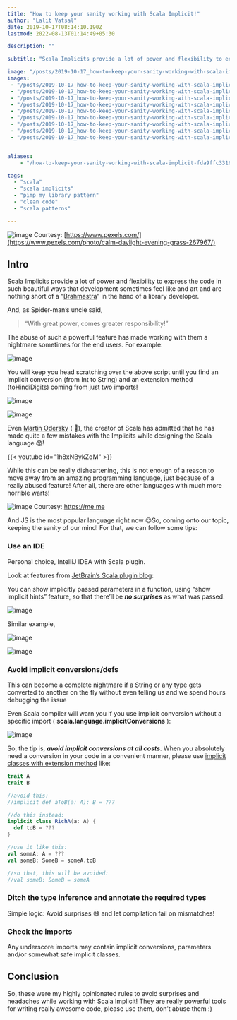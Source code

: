 ```yaml
---
title: "How to keep your sanity working with Scala Implicit!"
author: "Lalit Vatsal"
date: 2019-10-17T08:14:10.190Z
lastmod: 2022-08-13T01:14:49+05:30

description: ""

subtitle: "Scala Implicits provide a lot of power and flexibility to express the code in such beautiful ways that development sometimes feel like and…"

image: "/posts/2019-10-17_how-to-keep-your-sanity-working-with-scala-implicit/images/1.jpeg"
images:
 - "/posts/2019-10-17_how-to-keep-your-sanity-working-with-scala-implicit/images/1.jpeg"
 - "/posts/2019-10-17_how-to-keep-your-sanity-working-with-scala-implicit/images/2.gif"
 - "/posts/2019-10-17_how-to-keep-your-sanity-working-with-scala-implicit/images/3.png"
 - "/posts/2019-10-17_how-to-keep-your-sanity-working-with-scala-implicit/images/4.png"
 - "/posts/2019-10-17_how-to-keep-your-sanity-working-with-scala-implicit/images/5.png"
 - "/posts/2019-10-17_how-to-keep-your-sanity-working-with-scala-implicit/images/6.gif"
 - "/posts/2019-10-17_how-to-keep-your-sanity-working-with-scala-implicit/images/7.gif"
 - "/posts/2019-10-17_how-to-keep-your-sanity-working-with-scala-implicit/images/8.gif"
 - "/posts/2019-10-17_how-to-keep-your-sanity-working-with-scala-implicit/images/9.png"


aliases:
    - "/how-to-keep-your-sanity-working-with-scala-implicit-fda9ffc33162"

tags:
  - "scala"
  - "scala implicits"
  - "pimp my library pattern"
  - "clean code"
  - "scala patterns"

---
```


![image](/posts/2019-10-17_how-to-keep-your-sanity-working-with-scala-implicit/images/1.jpeg#layoutTextWidth)
Courtesy: [https://www.pexels.com/](https://www.pexels.com/photo/calm-daylight-evening-grass-267967/)

## Intro

Scala Implicits provide a lot of power and flexibility to express the code in such beautiful ways that development sometimes feel like and art and are nothing short of a “[Brahmastra](https://en.wikipedia.org/wiki/Brahmastra)” in the hand of a library developer.

And, as Spider-man’s uncle said,
> “With great power, comes greater responsibility!”

The abuse of such a powerful feature has made working with them a nightmare sometimes for the end users. For example:

![image](/posts/2019-10-17_how-to-keep-your-sanity-working-with-scala-implicit/images/2.gif#layoutTextWidth)

You will keep you head scratching over the above script until you find an implicit conversion (from Int to String) and an extension method (toHindiDigits) coming from just two imports!

![image](/posts/2019-10-17_how-to-keep-your-sanity-working-with-scala-implicit/images/3.png#layoutTextWidth)

![image](/posts/2019-10-17_how-to-keep-your-sanity-working-with-scala-implicit/images/4.png#layoutTextWidth)

Even [Martin Odersky](https://en.wikipedia.org/wiki/Martin_Odersky) ( 🙌), the creator of Scala has admitted that he has made quite a few mistakes with the Implicits while designing the Scala language 😱!

{{< youtube id="1h8xNBykZqM" >}}

While this can be really disheartening, this is not enough of a reason to move away from an amazing programming language, just because of a really abused feature! After all, there are other languages with much more horrible warts!

![image](/posts/2019-10-17_how-to-keep-your-sanity-working-with-scala-implicit/images/5.png#layoutTextWidth)
Courtesy: <https://me.me>

And JS is the most popular language right now 😉So, coming onto our topic, keeping the sanity of our mind! For that, we can follow some tips:

### Use an IDE

Personal choice, IntelliJ IDEA with Scala plugin.

Look at features from [JetBrain’s Scala plugin blog](https://blog.jetbrains.com/scala/):

You can show implicitly passed parameters in a function, using “show implicit hints” feature, so that there’ll be **_no surprises_** as what was passed:

![image](/posts/2019-10-17_how-to-keep-your-sanity-working-with-scala-implicit/images/6.gif#layoutTextWidth)

Similar example,

![image](/posts/2019-10-17_how-to-keep-your-sanity-working-with-scala-implicit/images/7.gif#layoutTextWidth)

![image](/posts/2019-10-17_how-to-keep-your-sanity-working-with-scala-implicit/images/8.gif#layoutTextWidth)

### Avoid implicit conversions/defs

This can become a complete nightmare if a String or any type gets converted to another on the fly without even telling us and we spend hours debugging the issue

Even Scala compiler will warn you if you use implicit conversion without a specific import ( **scala.language.implicitConversions** ):

![image](/posts/2019-10-17_how-to-keep-your-sanity-working-with-scala-implicit/images/9.png#layoutTextWidth)

So, the tip is, **_avoid implicit conversions at all costs_**. When you absolutely need a conversion in your code in a convenient manner, please use [implicit classes with extension method](https://medium.com/@lprakashv/making-ordinary-classes-rich-scala-ab7f991d690) like:

```scala
trait A
trait B

//avoid this:
//implicit def aToB(a: A): B = ???

//do this instead:
implicit class RichA(a: A) {
  def toB = ???
}

//use it like this:
val someA: A = ???
val someB: SomeB = someA.toB

//so that, this will be avoided:
//val someB: SomeB = someA
```

### Ditch the type inference and annotate the required types

Simple logic: Avoid surprises 😅 and let compilation fail on mismatches!

### Check the imports

Any underscore imports may contain implicit conversions, parameters and/or somewhat safe implicit classes.

<!--adsense-inarticle-->

## Conclusion

So, these were my highly opinionated rules to avoid surprises and headaches while working with Scala Implicit! They are really powerful tools for writing really awesome code, please use them, don’t abuse them :)
